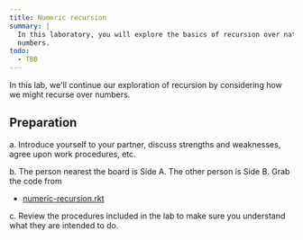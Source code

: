 ```yaml
---
title: Numeric recursion
summary: |
  In this laboratory, you will explore the basics of recursion over natural
  numbers.
todo: 
  - TBD
---
```


In this lab, we'll continue our exploration of recursion by considering how
we might recurse over numbers.

## Preparation

a. Introduce yourself to your partner, discuss strengths and weaknesses,
agree upon work procedures, etc.

<!--
b. Decide who is side A and who is side B.  

A side: [numeric-recursion-a.rkt](../code/labs/numeric-recursion-a.rkt)

B side: [numeric-recursion-b.rkt](../code/labs/numeric-recursion-b.rkt)
-->

b. The person nearest the board is Side A.  The other person is Side B.
Grab the code from 

* [numeric-recursion.rkt](../code/labs/numeric-recursion.rkt)

c. Review the procedures included in the lab to make sure you
understand what they are intended to do.


